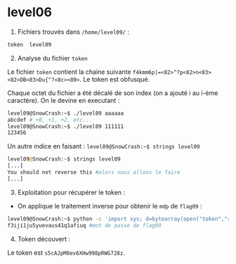 # level06

1) Fichiers trouvés dans `/home/level09/` :

```bash
token  level09
```

2) Analyse du fichier `token`

Le fichier `token` contient la chaine suivante `f4kmm6p|=<82>^?p<82>n<83><82>DB<83>Du{^?<8c><89>`.
Le token est obfusqué. 

Chaque octet du fichier a été décalé de son index (on a ajouté i au i-ème caractère). On le devine en executant :
```bash
level09@SnowCrash:~$ ./level09 aaaaaa
abcdef # +0, +1, +2, etc...
level09@SnowCrash:~$ ./level09 111111
123456
```
Un autre indice en faisant : `level09@SnowCrash:~$ strings level09`
```php
level09@SnowCrash:~$ strings level09
[...]
You should not reverse this #alors nous allons le faire
[...]
```

3) Exploitation pour récupérer le token :

* On applique le traitement inverse pour obtenir le `mdp` de `flag09` :

```bash
level09@SnowCrash:~$ python -c 'import sys; d=bytearray(open("token","rb").read()); sys.stdout.write("".join(chr((b-i)&0xff) for i,b in enumerate(d)))'
f3iji1ju5yuevaus41q1afiuq #mot de passe de flag09
```

4) Token découvert :

Le token est `s5cAJpM8ev6XHw998pRWG728z`.
